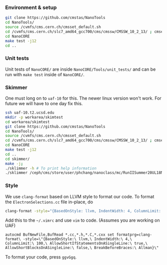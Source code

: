 ### Environment & setup
```bash
git clone https://github.com/cmstas/NanoTools
cd NanoTools/
source /cvmfs/cms.cern.ch/cmsset_default.sh
cd /cvmfs/cms.cern.ch/slc7_amd64_gcc700/cms/cmssw/CMSSW_10_2_13/ ; cmsenv ; cd -
cd NanoCORE
make test -j12
cd ..
```

### Unit tests

Unit tests of `NanoCORE/` are inside `NanoCORE/Tools/unit_tests/` and can be run with
`make test` inside of `NanoCORE/`.

### Skimmer

One must long on to ```uaf-10``` for this.
The newer linux version won't work.
For future we will have to one day fix this.

```bash
ssh uaf-10.t2.ucsd.edu
mkdir -p workarea/skimtest
cd workarea/skimtest
git clone https://github.com/cmstas/NanoTools
cd NanoTools/
source /cvmfs/cms.cern.ch/cmsset_default.sh
cd /cvmfs/cms.cern.ch/slc7_amd64_gcc700/cms/cmssw/CMSSW_10_2_13/ ; cmsenv ; cd -
cd NanoCORE
make test -j12
cd ..
cd skimmer/
make -j;
./sklimmer -h # To print help information
./sklimmer /ceph/cms/store/user/phchang/nanoclass/mc/RunIISummer20UL18NanoAODv9/TTToSemiLeptonic_TuneCP5_13TeV-powheg-pythia8/NANOAODSIM/106X_upgrade2018_realistic_v16_L1v1-v1/120000/87DEE912-70CF-A549-B10B-1A229B256E88.root
```

### Style

We use `clang-format` based on LLVM style to format our code. To format the `ElectronSelections.cc` file in-place, do
```bash
clang-format -style="{BasedOnStyle: llvm, IndentWidth: 4, ColumnLimit: 120, AllowShortIfStatementsOnASingleLine: true, AllowShortBlocksOnASingleLine: true}" -i ElectronSelections.cc
```

Add this to the ```~/.vimrc``` and use ```vim``` to code. (Assumes you are working on UAF)
```
autocmd BufNewFile,BufRead *.cc,*.h,*.C,*.cxx set formatprg=clang-format\ -style=\"{BasedOnStyle:\ llvm,\ IndentWidth:\ 4,\ ColumnLimit:\ 100,\ AllowShortIfStatementsOnASingleLine:\ true,\ AllowShortBlocksOnASingleLine:\ false,\ BreakBeforeBraces:\ Allman}\"
```

To format your code, press ```ggvGgq```.

